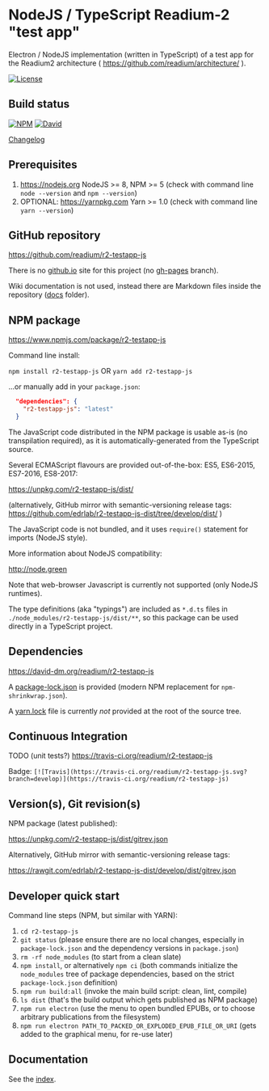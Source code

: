 # NodeJS / TypeScript Readium-2 "test app"

Electron / NodeJS implementation (written in TypeScript) of a test app for the Readium2 architecture ( https://github.com/readium/architecture/ ).

[![License](https://img.shields.io/badge/License-BSD%203--Clause-blue.svg)](/LICENSE)

## Build status

[![NPM](https://img.shields.io/npm/v/r2-testapp-js.svg)](https://www.npmjs.com/package/r2-testapp-js) [![David](https://david-dm.org/readium/r2-testapp-js/status.svg)](https://david-dm.org/readium/r2-testapp-js)

[Changelog](/CHANGELOG.md)

## Prerequisites

1) https://nodejs.org NodeJS >= 8, NPM >= 5 (check with command line `node --version` and `npm --version`)
2) OPTIONAL: https://yarnpkg.com Yarn >= 1.0 (check with command line `yarn --version`)

## GitHub repository

https://github.com/readium/r2-testapp-js

There is no [github.io](https://readium.github.io/r2-testapp-js) site for this project (no [gh-pages](https://github.com/readium/r2-testapp-js/tree/gh-pages) branch).

Wiki documentation is not used, instead there are Markdown files inside the repository ([docs](https://github.com/readium/r2-testapp-js/tree/develop/docs) folder).

## NPM package

https://www.npmjs.com/package/r2-testapp-js

Command line install:

`npm install r2-testapp-js`
OR
`yarn add r2-testapp-js`

...or manually add in your `package.json`:
```json
  "dependencies": {
    "r2-testapp-js": "latest"
  }
```

The JavaScript code distributed in the NPM package is usable as-is (no transpilation required), as it is automatically-generated from the TypeScript source.

Several ECMAScript flavours are provided out-of-the-box: ES5, ES6-2015, ES7-2016, ES8-2017:

https://unpkg.com/r2-testapp-js/dist/

(alternatively, GitHub mirror with semantic-versioning release tags: https://github.com/edrlab/r2-testapp-js-dist/tree/develop/dist/ )

The JavaScript code is not bundled, and it uses `require()` statement for imports (NodeJS style).

More information about NodeJS compatibility:

http://node.green

Note that web-browser Javascript is currently not supported (only NodeJS runtimes).

The type definitions (aka "typings") are included as `*.d.ts` files in `./node_modules/r2-testapp-js/dist/**`, so this package can be used directly in a TypeScript project.

## Dependencies

https://david-dm.org/readium/r2-testapp-js

A [package-lock.json](https://github.com/readium/r2-testapp-js/blob/develop/package-lock.json) is provided (modern NPM replacement for `npm-shrinkwrap.json`).

A [yarn.lock](https://github.com/readium/r2-testapp-js/blob/develop/yarn.lock) file is currently *not* provided at the root of the source tree.

## Continuous Integration

TODO (unit tests?)
https://travis-ci.org/readium/r2-testapp-js

Badge: `[![Travis](https://travis-ci.org/readium/r2-testapp-js.svg?branch=develop)](https://travis-ci.org/readium/r2-testapp-js)`

## Version(s), Git revision(s)

NPM package (latest published):

https://unpkg.com/r2-testapp-js/dist/gitrev.json

Alternatively, GitHub mirror with semantic-versioning release tags:

https://rawgit.com/edrlab/r2-testapp-js-dist/develop/dist/gitrev.json

## Developer quick start

Command line steps (NPM, but similar with YARN):

1) `cd r2-testapp-js`
2) `git status` (please ensure there are no local changes, especially in `package-lock.json` and the dependency versions in `package.json`)
3) `rm -rf node_modules` (to start from a clean slate)
4) `npm install`, or alternatively `npm ci` (both commands initialize the `node_modules` tree of package dependencies, based on the strict `package-lock.json` definition)
5) `npm run build:all` (invoke the main build script: clean, lint, compile)
6) `ls dist` (that's the build output which gets published as NPM package)
7) `npm run electron` (use the menu to open bundled EPUBs, or to choose arbitrary publications from the filesystem)
8) `npm run electron PATH_TO_PACKED_OR_EXPLODED_EPUB_FILE_OR_URI` (gets added to the graphical menu, for re-use later)

## Documentation

See the [index](/docs/index.md).
